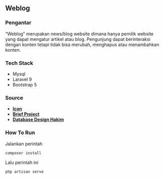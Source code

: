## Weblog

### Pengantar
“Weblog” merupakan news/blog website dimana hanya pemilik website yang dapat mengatur artikel atau blog. Pengunjung dapat berinteraksi dengan konten tetapi tidak bisa merubah, menghapus atau menambahkan konten.

### Tech Stack

- Mysql
- Laravel 9
- Bootstrap 5

### Source

- **[Icon](https://remixicon.com/)**
- **[Brief Project](https://www.figma.com/file/oXhXA0dZcUnzttIfp2yW77/Weblog-Brief?node-id=0%3A1)**
- **[Database Design Hakim](https://dbdiagram.io/d/634426e7f0018a1c5fd04bdf)**

### How To Run

Jalankan perintah
```
composer install
```

Lalu perintah ini
```
php artisan serve
```

